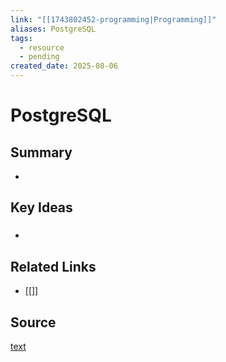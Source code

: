 ```yaml
---
link: "[[1743802452-programming|Programming]]"
aliases: PostgreSQL
tags:
  - resource
  - pending
created_date: 2025-08-06
---
```

# PostgreSQL
## Summary
- 
## Key Ideas
### 
- 
## Related Links
- [[]]
## Source
[text](url) 
